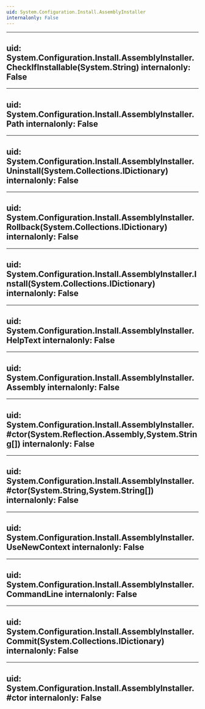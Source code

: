 ```yaml
---
uid: System.Configuration.Install.AssemblyInstaller
internalonly: False
---
```


---
uid: System.Configuration.Install.AssemblyInstaller.CheckIfInstallable(System.String)
internalonly: False
---

---
uid: System.Configuration.Install.AssemblyInstaller.Path
internalonly: False
---

---
uid: System.Configuration.Install.AssemblyInstaller.Uninstall(System.Collections.IDictionary)
internalonly: False
---

---
uid: System.Configuration.Install.AssemblyInstaller.Rollback(System.Collections.IDictionary)
internalonly: False
---

---
uid: System.Configuration.Install.AssemblyInstaller.Install(System.Collections.IDictionary)
internalonly: False
---

---
uid: System.Configuration.Install.AssemblyInstaller.HelpText
internalonly: False
---

---
uid: System.Configuration.Install.AssemblyInstaller.Assembly
internalonly: False
---

---
uid: System.Configuration.Install.AssemblyInstaller.#ctor(System.Reflection.Assembly,System.String[])
internalonly: False
---

---
uid: System.Configuration.Install.AssemblyInstaller.#ctor(System.String,System.String[])
internalonly: False
---

---
uid: System.Configuration.Install.AssemblyInstaller.UseNewContext
internalonly: False
---

---
uid: System.Configuration.Install.AssemblyInstaller.CommandLine
internalonly: False
---

---
uid: System.Configuration.Install.AssemblyInstaller.Commit(System.Collections.IDictionary)
internalonly: False
---

---
uid: System.Configuration.Install.AssemblyInstaller.#ctor
internalonly: False
---
